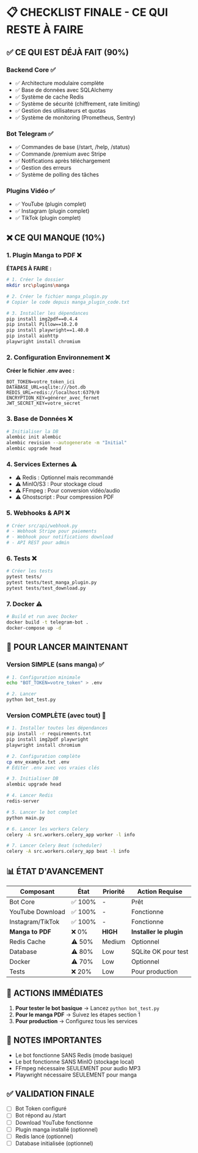 # 📋 CHECKLIST FINALE - CE QUI RESTE À FAIRE

## ✅ CE QUI EST DÉJÀ FAIT (90%)

### Backend Core ✅
- ✅ Architecture modulaire complète
- ✅ Base de données avec SQLAlchemy
- ✅ Système de cache Redis
- ✅ Système de sécurité (chiffrement, rate limiting)
- ✅ Gestion des utilisateurs et quotas
- ✅ Système de monitoring (Prometheus, Sentry)

### Bot Telegram ✅
- ✅ Commandes de base (/start, /help, /status)
- ✅ Commande /premium avec Stripe
- ✅ Notifications après téléchargement
- ✅ Gestion des erreurs
- ✅ Système de polling des tâches

### Plugins Vidéo ✅
- ✅ YouTube (plugin complet)
- ✅ Instagram (plugin complet)
- ✅ TikTok (plugin complet)

## ❌ CE QUI MANQUE (10%)

### 1. Plugin Manga to PDF ❌
**ÉTAPES À FAIRE :**
```bash
# 1. Créer le dossier
mkdir src\plugins\manga

# 2. Créer le fichier manga_plugin.py
# Copier le code depuis manga_plugin_code.txt

# 3. Installer les dépendances
pip install img2pdf==0.4.4
pip install Pillow==10.2.0
pip install playwright==1.40.0
pip install aiohttp
playwright install chromium
```

### 2. Configuration Environnement ❌
**Créer le fichier .env avec :**
```env
BOT_TOKEN=votre_token_ici
DATABASE_URL=sqlite:///bot.db
REDIS_URL=redis://localhost:6379/0
ENCRYPTION_KEY=générer_avec_fernet
JWT_SECRET_KEY=votre_secret
```

### 3. Base de Données ❌
```bash
# Initialiser la DB
alembic init alembic
alembic revision --autogenerate -m "Initial"
alembic upgrade head
```

### 4. Services Externes ⚠️
- ⚠️ Redis : Optionnel mais recommandé
- ⚠️ MinIO/S3 : Pour stockage cloud
- ⚠️ FFmpeg : Pour conversion vidéo/audio
- ⚠️ Ghostscript : Pour compression PDF

### 5. Webhooks & API ❌
```python
# Créer src/api/webhook.py
# - Webhook Stripe pour paiements
# - Webhook pour notifications download
# - API REST pour admin
```

### 6. Tests ❌
```bash
# Créer les tests
pytest tests/
pytest tests/test_manga_plugin.py
pytest tests/test_download.py
```

### 7. Docker ⚠️
```bash
# Build et run avec Docker
docker build -t telegram-bot .
docker-compose up -d
```

## 🚀 POUR LANCER MAINTENANT

### Version SIMPLE (sans manga) ✅
```bash
# 1. Configuration minimale
echo "BOT_TOKEN=votre_token" > .env

# 2. Lancer
python bot_test.py
```

### Version COMPLÈTE (avec tout) 🔧
```bash
# 1. Installer toutes les dépendances
pip install -r requirements.txt
pip install img2pdf playwright
playwright install chromium

# 2. Configuration complète
cp env_example.txt .env
# Éditer .env avec vos vraies clés

# 3. Initialiser DB
alembic upgrade head

# 4. Lancer Redis
redis-server

# 5. Lancer le bot complet
python main.py

# 6. Lancer les workers Celery
celery -A src.workers.celery_app worker -l info

# 7. Lancer Celery Beat (scheduler)
celery -A src.workers.celery_app beat -l info
```

## 📊 ÉTAT D'AVANCEMENT

| Composant | État | Priorité | Action Requise |
|-----------|------|----------|----------------|
| Bot Core | ✅ 100% | - | Prêt |
| YouTube Download | ✅ 100% | - | Fonctionne |
| Instagram/TikTok | ✅ 100% | - | Fonctionne |
| **Manga to PDF** | ❌ 0% | **HIGH** | **Installer le plugin** |
| Redis Cache | ⚠️ 50% | Medium | Optionnel |
| Database | ⚠️ 80% | Low | SQLite OK pour test |
| Docker | ⚠️ 70% | Low | Optionnel |
| Tests | ❌ 20% | Low | Pour production |

## 🎯 ACTIONS IMMÉDIATES

1. **Pour tester le bot basique** → Lancez `python bot_test.py`
2. **Pour le manga PDF** → Suivez les étapes section 1
3. **Pour production** → Configurez tous les services

## 📝 NOTES IMPORTANTES

- Le bot fonctionne SANS Redis (mode basique)
- Le bot fonctionne SANS MinIO (stockage local)
- FFmpeg nécessaire SEULEMENT pour audio MP3
- Playwright nécessaire SEULEMENT pour manga

## ✅ VALIDATION FINALE

- [ ] Bot Token configuré
- [ ] Bot répond au /start
- [ ] Download YouTube fonctionne
- [ ] Plugin manga installé (optionnel)
- [ ] Redis lancé (optionnel)
- [ ] Database initialisée (optionnel)

